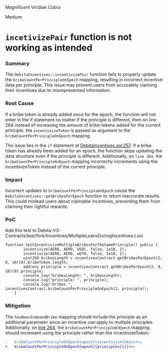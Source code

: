 Magnificent Viridian Cobra

Medium

# `incetivizePair` function is not working as intended

### Summary

The `DebitaIncentives::incentivizePair` function fails to properly update the `bribeCountPerPrincipleOnEpoch` mapping, resulting in incorrect incentive data per principle. This issue may prevent users from accurately claiming their incentives due to misrepresented information.

### Root Cause

 If a bribe token is already added once for the epoch, the function will not enter in the if statement no matter if the principle is different, then on line 264 instead of increasing the amount of bribe tokens added for the current principle,  the `incentivizeToken` is passed as argument to the `bribeCountPerPrincipleOnEpoch` mapping. 

The issue lies in the `if` statement at [DebitaIncentives.sol:257](https://github.com/sherlock-audit/2024-11-debita-finance-v3/blob/main/Debita-V3-Contracts/contracts/DebitaIncentives.sol#L257). If a bribe token has already been added for an epoch, the function skips updating the data structure even if the principle is different. Additionally, on `line 264`, the `bribeCountPerPrincipleOnEpoch` mapping incorrectly increments using the incentivizeToken instead of the current principle.

### Impact

Incorrect updates to `bribeCountPerPrincipleOnEpoch` cause the `DebitaIncentives::getBribesPerEpoch` function to return inaccurate results. This could mislead users about claimable incentives, preventing them from claiming their rightful rewards.

### PoC

Add this test to Debita-V3-Contracts/test/fork/Incentives/MultipleLoansDuringIncentives.t.sol
```solidity
function testIncentivizeMultipleBribesForTheSamePrinciple() public {
        incentivize(AERO, AERO, USDC, false, 1e18, 2);
        incentivize(AERO, AERO, wETH, false, 1e18, 2);
        uint256 bribesLength = incentivesContract.getBribesPerEpoch(2, 0, 10)[0].bribeToken.length;
        address principle = incentivesContract.getBribesPerEpoch(2, 0, 10)[0].principle;
        console.log("bribesLength: ", bribesLength);
        console.log("principle: ", principle);
        console.log("bribes ", incentivesContract.bribeCountPerPrincipleOnEpoch(2, principle));
    }
```

### Mitigation

The `hasBeenIndexedBribe` mapping should include the principle as an additional parameter since an incentive can apply to multiple principles. Additionally, on [line 264](https://github.com/sherlock-audit/2024-11-debita-finance-v3/blob/main/Debita-V3-Contracts/contracts/DebitaIncentives.sol#L264C17-L264C74), the `bribeCountPerPrincipleOnEpoch` mapping should increment using the principle rather than the incentivizeToken:

```diff
-   bribeCountPerPrincipleOnEpoch[epoch][incentivizeToken]++;
+   bribeCountPerPrincipleOnEpoch[epoch][principles[i]]++;
```